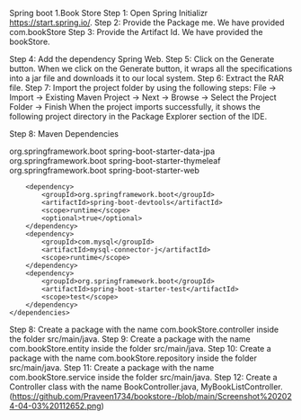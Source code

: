 Spring boot
1.Book Store
Step 1: Open Spring Initializr https://start.spring.io/.
Step 2: Provide the Package me. We have provided com.bookStore
Step 3: Provide the Artifact Id. We have provided the bookStore.
 
Step 4: Add the dependency Spring Web.
Step 5: Click on the Generate button. When we click on the Generate button, it wraps all the specifications into a jar file and downloads it to our local system.
Step 6: Extract the RAR file.
Step 7: Import the project folder by using the following steps:
File -> Import -> Existing Maven Project -> Next -> Browse -> Select the Project Folder -> Finish
When the project imports successfully, it shows the following project directory in the Package Explorer section of the IDE.
 
Step 8: Maven Dependencies

<dependencies>
		<dependency>
			<groupId>org.springframework.boot</groupId>
			<artifactId>spring-boot-starter-data-jpa</artifactId>
		</dependency>
		<dependency>
			<groupId>org.springframework.boot</groupId>
			<artifactId>spring-boot-starter-thymeleaf</artifactId>
		</dependency>
		<dependency>
			<groupId>org.springframework.boot</groupId>
			<artifactId>spring-boot-starter-web</artifactId>
		</dependency>

		<dependency>
			<groupId>org.springframework.boot</groupId>
			<artifactId>spring-boot-devtools</artifactId>
			<scope>runtime</scope>
			<optional>true</optional>
		</dependency>
		<dependency>
			<groupId>com.mysql</groupId>
			<artifactId>mysql-connector-j</artifactId>
			<scope>runtime</scope>
		</dependency>
		<dependency>
			<groupId>org.springframework.boot</groupId>
			<artifactId>spring-boot-starter-test</artifactId>
			<scope>test</scope>
		</dependency>
	</dependencies>


Step 8: Create a package with the name com.bookStore.controller inside the folder src/main/java.
Step 9: Create a package with the name com.bookStore.entity inside the folder src/main/java.
Step 10: Create a package with the name com.bookStore.repository inside the folder src/main/java.
Step 11: Create a package with the name com.bookStore.service inside the folder src/main/java.
Step 12: Create a Controller class with the name BookController.java, MyBookListController.
(https://github.com/Praveen1734/bookstore-/blob/main/Screenshot%202024-04-03%20112652.png)
